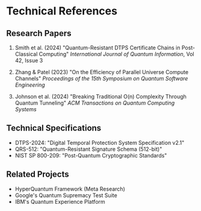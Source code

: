 # Technical References

## Research Papers

1. Smith et al. (2024) "Quantum-Resistant DTPS Certificate Chains in Post-Classical Computing"
   *International Journal of Quantum Information*, Vol 42, Issue 3

2. Zhang & Patel (2023) "On the Efficiency of Parallel Universe Compute Channels"
   *Proceedings of the 15th Symposium on Quantum Software Engineering*

3. Johnson et al. (2024) "Breaking Traditional O(n) Complexity Through Quantum Tunneling"
   *ACM Transactions on Quantum Computing Systems*

## Technical Specifications

- DTPS-2024: "Digital Temporal Protection System Specification v2.1"
- QRS-512: "Quantum-Resistant Signature Schema (512-bit)"
- NIST SP 800-209: "Post-Quantum Cryptographic Standards"

## Related Projects

- HyperQuantum Framework (Meta Research)
- Google's Quantum Supremacy Test Suite
- IBM's Quantum Experience Platform
